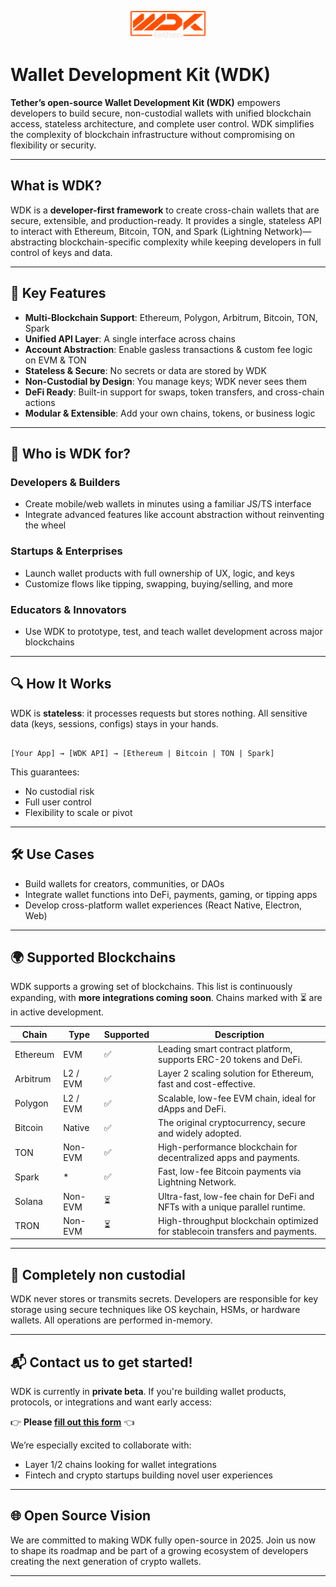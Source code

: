 <!-- LOGO PLACEHOLDER -->
<p align="center">
  <img src="./assets/logo.png" alt="WDK Logo" width="120" />
</p>

# Wallet Development Kit (WDK)

**Tether’s open-source Wallet Development Kit (WDK)** empowers developers to build secure, non-custodial wallets with unified blockchain access, stateless architecture, and complete user control. WDK simplifies the complexity of blockchain infrastructure without compromising on flexibility or security.

---

## What is WDK?

WDK is a **developer-first framework** to create cross-chain wallets that are secure, extensible, and production-ready. It provides a single, stateless API to interact with Ethereum, Bitcoin, TON, and Spark (Lightning Network)—abstracting blockchain-specific complexity while keeping developers in full control of keys and data.

---

## 🔑 Key Features

- **Multi-Blockchain Support**: Ethereum, Polygon, Arbitrum, Bitcoin, TON, Spark
- **Unified API Layer**: A single interface across chains
- **Account Abstraction**: Enable gasless transactions & custom fee logic on EVM & TON
- **Stateless & Secure**: No secrets or data are stored by WDK
- **Non-Custodial by Design**: You manage keys; WDK never sees them
- **DeFi Ready**: Built-in support for swaps, token transfers, and cross-chain actions
- **Modular & Extensible**: Add your own chains, tokens, or business logic

---

## 👤 Who is WDK for?

### Developers & Builders
- Create mobile/web wallets in minutes using a familiar JS/TS interface
- Integrate advanced features like account abstraction without reinventing the wheel

### Startups & Enterprises
- Launch wallet products with full ownership of UX, logic, and keys
- Customize flows like tipping, swapping, buying/selling, and more

### Educators & Innovators
- Use WDK to prototype, test, and teach wallet development across major blockchains

---

## 🔍 How It Works

WDK is **stateless**: it processes requests but stores nothing. All sensitive data (keys, sessions, configs) stays in your hands.

```

[Your App] → [WDK API] → [Ethereum | Bitcoin | TON | Spark]

```

This guarantees:
- No custodial risk
- Full user control
- Flexibility to scale or pivot

---

## 🛠️ Use Cases

- Build wallets for creators, communities, or DAOs
- Integrate wallet functions into DeFi, payments, gaming, or tipping apps
- Develop cross-platform wallet experiences (React Native, Electron, Web)

---

## 🌍 Supported Blockchains

WDK supports a growing set of blockchains. This list is continuously expanding, with **more integrations coming soon**. Chains marked with ⏳ are in active development.

| Chain      | Type        | Supported | Description                                                                   |
|------------|-------------|-----------|-------------------------------------------------------------------------------|
| Ethereum   | EVM         | ✅        | Leading smart contract platform, supports ERC-20 tokens and DeFi.             |
| Arbitrum   | L2 / EVM    | ✅        | Layer 2 scaling solution for Ethereum, fast and cost-effective.               |
| Polygon    | L2 / EVM    | ✅        | Scalable, low-fee EVM chain, ideal for dApps and DeFi.                        |
| Bitcoin    | Native      | ✅        | The original cryptocurrency, secure and widely adopted.                       |
| TON        | Non-EVM     | ✅        | High-performance blockchain for decentralized apps and payments.              |
| Spark      | *           | ✅        | Fast, low-fee Bitcoin payments via Lightning Network.                         |
| Solana     | Non-EVM     | ⏳        | Ultra-fast, low-fee chain for DeFi and NFTs with a unique parallel runtime.   |
| TRON       | Non-EVM     | ⏳        | High-throughput blockchain optimized for stablecoin transfers and payments.   |


---

## 🔐 Completely non custodial

WDK never stores or transmits secrets. Developers are responsible for key storage using secure techniques like OS keychain, HSMs, or hardware wallets. All operations are performed in-memory.

---

## 📬 Contact us to get started!

WDK is currently in **private beta**. If you're building wallet products, protocols, or integrations and want early access:

👉 **Please [fill out this form](https://docs.google.com/forms/d/e/1FAIpQLSfh3UKsQ-PwJCQOQyJ3EVMKVyHTuqK1XndyiKe4uLslEEtWSw/viewform)** 👈

We’re especially excited to collaborate with:
- Layer 1/2 chains looking for wallet integrations
- Fintech and crypto startups building novel user experiences

---

## 🌐 Open Source Vision

We are committed to making WDK fully open-source in 2025. Join us now to shape its roadmap and be part of a growing ecosystem of developers creating the next generation of crypto wallets.

---